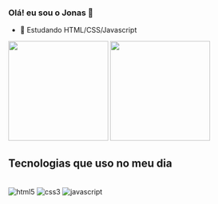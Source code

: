 
### Olá! eu sou o Jonas 👋


- 🌱 Estudando HTML/CSS/Javascript

<div>
  <img height="200em" src="https://github-readme-stats.vercel.app/api?username=jonassjr&show_icons=true&theme=dark&count_private=true"/>
  <img height="200em" src="https://github-readme-stats.vercel.app/api/top-langs/?username=jonassjr&theme=dark&count_private=true&layout=donut"/>
</div>

## Tecnologias que uso no meu dia
<div style= "display: inline_block"></br>
<img align= "center" alt= "html5" src= "https://img.shields.io/badge/HTML5-E34F26?style=for-the-badge&logo=html5&logoColor=white"/>
<img align= "center" alt= "css3" src= "https://img.shields.io/badge/CSS3-1572B6?style=for-the-badge&logo=css3&logoColor=white"/>
<img align= "center" alt= "javascript" src= "https://img.shields.io/badge/JavaScript-323330?style=for-the-badge&logo=javascript&logoColor=F7DF1E"/>
</div>
